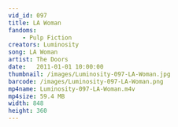 ```yaml
---
vid_id: 097
title: LA Woman
fandoms:
    - Pulp Fiction
creators: Luminosity
song: LA Woman
artist: The Doors
date:   2011-01-01 10:00:00
thumbnail: /images/Luminosity-097-LA-Woman.jpg
barcode: /images/Luminosity-097-LA-Woman.png
mp4name: Luminosity-097-LA-Woman.m4v
mp4size: 59.4 MB
width: 848
height: 360
---
```



